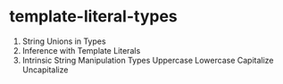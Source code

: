 # template-literal-types

1. String Unions in Types
2. Inference with Template Literals
3. Intrinsic String Manipulation Types
  Uppercase<StringType>
  Lowercase<StringType>
  Capitalize<StringType>
  Uncapitalize<StringType>

